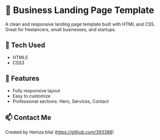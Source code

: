 # 💼 Business Landing Page Template

A clean and responsive landing page template built with HTML and CSS. Great for freelancers, small businesses, and startups.

## 🔧 Tech Used
- HTML5
- CSS3

## 🚀 Features
- Fully responsive layout
- Easy to customize
- Professional sections: Hero, Services, Contact

## 📫 Contact Me
Created by Hamza bilal (https://github.com/393388)
